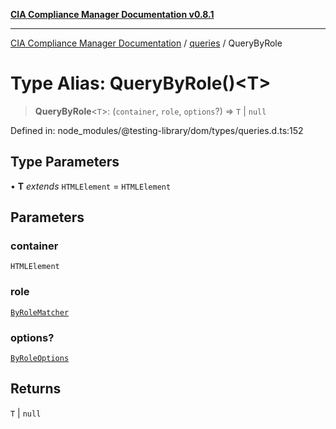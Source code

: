 [**CIA Compliance Manager Documentation v0.8.1**](../../../README.md)

***

[CIA Compliance Manager Documentation](../../../globals.md) / [queries](../README.md) / QueryByRole

# Type Alias: QueryByRole()\<T\>

> **QueryByRole**\<`T`\>: (`container`, `role`, `options`?) => `T` \| `null`

Defined in: node\_modules/@testing-library/dom/types/queries.d.ts:152

## Type Parameters

• **T** *extends* `HTMLElement` = `HTMLElement`

## Parameters

### container

`HTMLElement`

### role

[`ByRoleMatcher`](../../../type-aliases/ByRoleMatcher.md)

### options?

[`ByRoleOptions`](../interfaces/ByRoleOptions.md)

## Returns

`T` \| `null`

